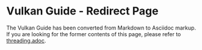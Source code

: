 # Vulkan Guide - Redirect Page

The Vulkan  Guide has been converted from Markdown to Asciidoc markup. If you are looking for the former contents of this page, please refer to [threading.adoc](./threading.adoc).
